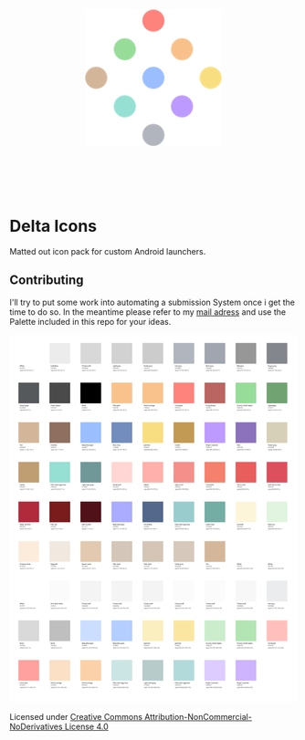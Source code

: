 <div style="text-align: center; margin: 120px 0">
	<img src="delta-logo.png" alt="">
</div>

# Delta Icons
Matted out icon pack for custom Android launchers.

## Contributing
I'll try to put some work into automating a submission System once i get the time to do so. In the meantime please refer to my [mail adress](mailto:leif.niem@gmail.com) and use the Palette included in this repo for your ideas.

![Palette for Delta](Palette.svg)

Licensed under [Creative Commons Attribution-NonCommercial-NoDerivatives License 4.0](https://creativecommons.org/licenses/by-nc-nd/4.0/)